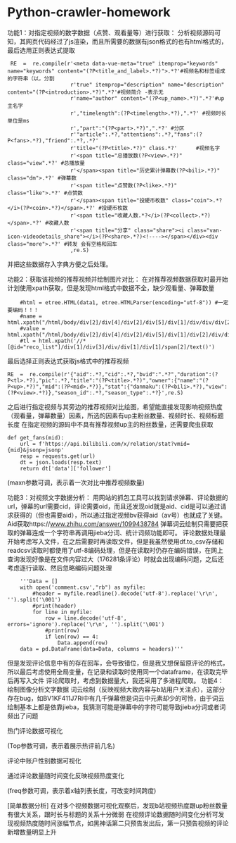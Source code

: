 # Python-crawler-homework


功能1：对指定视频的数字数据（点赞、观看量等）进行获取：
分析视频源码可知，其网页代码经过了js渲染，而且所需要的数据有json格式的也有html格式的，最后选用正则表达式提取

```
 RE  =  re.compile(r'<meta data-vue-meta="true" itemprop="keywords" name="keywords" content="(?P<title_and_label>.*?)">.*?'#视频名和标签组成的字符串（以，分割
                    r'true" itemprop="description" name="description" content="(?P<introduction>.*?)".*?'#视频简介 -表示无
                    r'name="author" content="(?P<up_name>.*?)".*?'#up主名字
                    r',"timelength":(?P<timelength>.*?),".*?' #视频时长 单位是ms
                    r',"part":"(?P<part>.*?)",".*?' #分区
                    r'"article":.*?,"attentions":.*?,"fans":(?P<fans>.*?),"friend":.*?,.*?'
                    r'title="(?P<title>.*?)" class.*?'      #视频名字
                    r'<span title="总播放数(?P<view>.*?)" class="view".*?' #总播放量
                    r'</span><span title="历史累计弹幕数(?P<bili>.*?)" class="dm">.*?' #弹幕数
                    r'<span title="点赞数(?P<like>.*?)" class="like">.*?' #点赞数
                    r'</span><span title="投硬币枚数" class="coin">.*?</i>(?P<coin>.*?)</span>.*?' #投硬币枚数
                    r'<span title="收藏人数.*?</i>(?P<collect>.*?)</span>.*?' #收藏人数
                    r'<span title="分享" class="share"><i class="van-icon-videodetails_share"></i>(?P<share>.*?)<!----></span></div><div class="more">.*?' #转发 会有空格和回车
                    ,re.S)
```


并把这些数据存入字典方便之后处理。

功能2：获取该视频的推荐视频并绘制图片对比：
在对推荐视频数据获取时最开始计划使用xpath获取，但是发现html格式中数据不全，缺少观看量、弹幕数量

```
    #html = etree.HTML(data1, etree.HTMLParser(encoding="utf-8")) #一定要编码！！！
    #name = html.xpath("/html/body/div[2]/div[4]/div[2]/div[5]/div[1]/div/div/div[2]/a/span/text()")
    #value = html.xpath("/html/body/div[2]/div[4]/div[2]/div[5]/div[1]/div[2]/div/div[2]/div[2]/text()")
    #tl = html.xpath('//*[@id="reco_list"]/div[1]/div[3]/div/div[1]/div[1]/span[2]/text()')
```

最后选择正则表达式获取js格式中的推荐视频

```
RE  =  re.compile(r'{"aid":.*?,"cid":.*?,"bvid":".*?","duration":(?P<tl>.*?),"pic":.*?,"title":"(?P<title>.*?)","owner":{"name":"(?P<up>.*?)","mid":(?P<mid>.*?)},"stat":{"danmaku":(?P<bili>.*?),"view":(?P<view>.*?)},"season_id":.*?,"season_type":.*?}',re.S)
```

之后进行指定视频与其旁边的推荐视频对比绘图，希望能直接发现影响视频热度（观看量，弹幕数量）因素，所选的因素有up主粉丝数量、视频时长、视频标题长度
在指定视频的源码中不具有推荐视频up主的粉丝数量，还需要爬虫获取

```
def get_fans(mid):
    url = f'https://api.bilibili.com/x/relation/stat?vmid={mid}&jsonp=jsonp'
    resp = requests.get(url)
    dt = json.loads(resp.text)
    return dt['data']['follower']
```




(maxn参数可调，表示着一次对比中推荐视频数量)


功能3：对视频文字数据分析：
用网站的抓包工具可以找到请求弹幕、评论数据的url，弹幕的url需要cid，评论需要oid，而且还发现oid就是aid、cid是可以通过请求获得的（但也需要aid），所以通过指定视频bv获得aid（av号）也就成了关键。
Aid获取https://www.zhihu.com/answer/1099438784
弹幕词云绘制只需要把获取的弹幕连成一个字符串再调用jieba分词、统计词频功能即可。
评论数据处理最开始考虑写入文件，在之后需要时再读取文件，但是我虽然使用df.to_csv存储和readcsv读取时都使用了utf-8编码处理，但是在读取时仍存在编码错误，在网上查询发现好像是在文件内容过大（176281条评论）时就会出现编码问题，之后还考虑逐行读取、然后忽略编码问题处理

```
    '''Data = []
    with open('comment.csv',"rb") as myfile:
        #header = myfile.readline().decode('utf-8').replace('\r\n', '').split('\001')
        #print(header)
        for line in myfile:
            row = line.decode('utf-8', errors='ignore').replace('\r\n', '').split('\001')
            #print(row)
            if len(row) == 4:
                Data.append(row)
    data = pd.DataFrame(data=Data, columns = headers)'''
```

但是发现评论信息中有的存在回车，会导致错位，但是我又想保留原评论的格式，所以最后考虑使用全局变量，在记录和读取时使用同一个dataframe，在读取完毕后再写入文件
评论爬取时，考虑到数据量大，我还采用了多进程爬取。
功能4：绘制图像分析文字数据
词云绘制（反映视频大致内容与b站用户关注点），这部分存在bug，如BV1KF411J7Ri中有几千弹幕但是词云中元素却少的可怜，由于词云绘制基本上都是依靠jieba，我猜测可能是弹幕中的字符可能导致jieba分词或者词频出了问题

热门评论数据可视化

(Top参数可调，表示着展示热评前几名)


评论中账户性别数据可视化


通过评论数量随时间变化反映视频热度变化



(freq参数可调，表示着x轴列表长度，可改变时间跨度)

[简单数据分析]
在对多个视频数据可视化观察后，发现b站视频热度跟up粉丝数量有很大关系，跟时长与标题的关系十分微弱
在视频评论数据随时间变化分析可发现视频热度随时间涨幅节点，如黑神话第二只预告发出后，第一只预告视频的评论新增数量明显上升
